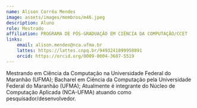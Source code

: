 ```yaml
---
name: Alison Corrêa Mendes
image: assets/images/membros/m46.jpeg
description: Aluno
role: Mestrado
affiliation: PROGRAMA DE PÓS-GRADUAÇÃO EM CIÊNCIA DA COMPUTAÇÃO/CCET
links:
	email: alison.mendes@nca.ufma.br
	lattes: https://lattes.cnpq.br/9493241899958891
	orcid: https://orcid.org/0009-0004-3687-5519
---
```



Mestrando em Ciência da Computação na Universidade Federal do Maranhão (UFMA); Bacharel em Ciência da Computação pela Universidade Federal do Maranhão (UFMA); Atualmente é integrante do Núcleo de Computação Aplicada (NCA-UFMA) atuando como pesquisador/desenvolvedor.